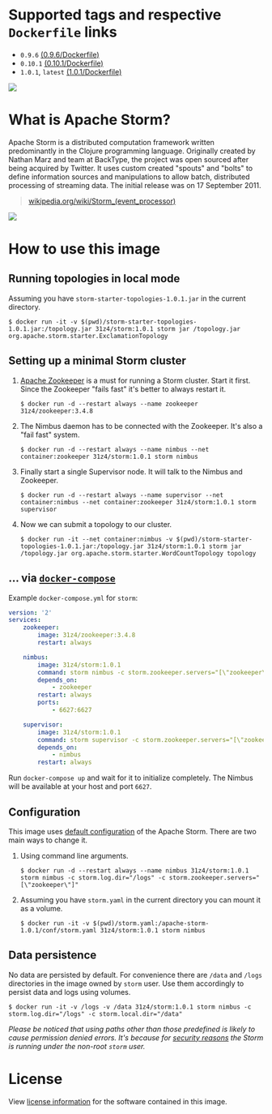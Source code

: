# Supported tags and respective `Dockerfile` links

* `0.9.6` [(0.9.6/Dockerfile)](https://github.com/31z4/storm-docker/blob/master/0.9.6/Dockerfile)
* `0.10.1` [(0.10.1/Dockerfile)](https://github.com/31z4/storm-docker/blob/master/0.10.1/Dockerfile)
* `1.0.1`, `latest` [(1.0.1/Dockerfile)](https://github.com/31z4/storm-docker/blob/master/1.0.1/Dockerfile)

[![](https://badge.imagelayers.io/31z4/storm:latest.svg)](https://imagelayers.io/?images=31z4%2Fstorm:0.9.6,31z4%2Fstorm:0.10.1,31z4%2Fstorm:1.0.1)

# What is Apache Storm?

Apache Storm is a distributed computation framework written predominantly in the Clojure programming language. Originally created by Nathan Marz and team at BackType, the project was open sourced after being acquired by Twitter. It uses custom created "spouts" and "bolts" to define information sources and manipulations to allow batch, distributed processing of streaming data. The initial release was on 17 September 2011.

> [wikipedia.org/wiki/Storm_(event_processor)](https://en.wikipedia.org/wiki/Storm_(event_processor))

![](https://upload.wikimedia.org/wikipedia/commons/7/70/Storm_logo.png)

# How to use this image

## Running topologies in local mode

Assuming you have `storm-starter-topologies-1.0.1.jar` in the current directory.

	$ docker run -it -v $(pwd)/storm-starter-topologies-1.0.1.jar:/topology.jar 31z4/storm:1.0.1 storm jar /topology.jar org.apache.storm.starter.ExclamationTopology

## Setting up a minimal Storm cluster

1.	[Apache Zookeeper](https://zookeeper.apache.org/) is a must for running a Storm cluster. Start it first. Since the Zookeeper "fails fast" it's better to always restart it.

		$ docker run -d --restart always --name zookeeper 31z4/zookeeper:3.4.8

2.	The Nimbus daemon has to be connected with the Zookeeper. It's also a "fail fast" system.

		$ docker run -d --restart always --name nimbus --net container:zookeeper 31z4/storm:1.0.1 storm nimbus

3.	Finally start a single Supervisor node. It will talk to the Nimbus and Zookeeper.

		$ docker run -d --restart always --name supervisor --net container:nimbus --net container:zookeeper 31z4/storm:1.0.1 storm supervisor

4.	Now we can submit a topology to our cluster.

		$ docker run -it --net container:nimbus -v $(pwd)/storm-starter-topologies-1.0.1.jar:/topology.jar 31z4/storm:1.0.1 storm jar /topology.jar org.apache.storm.starter.WordCountTopology topology

## ... via [`docker-compose`](https://github.com/docker/compose)

Example `docker-compose.yml` for `storm`:

```yaml
version: '2'
services:
    zookeeper:
        image: 31z4/zookeeper:3.4.8
        restart: always

    nimbus:
        image: 31z4/storm:1.0.1
        command: storm nimbus -c storm.zookeeper.servers="[\"zookeeper\"]" -c nimbus.host="nimbus"
        depends_on:
            - zookeeper
        restart: always
        ports:
            - 6627:6627

    supervisor:
        image: 31z4/storm:1.0.1
        command: storm supervisor -c storm.zookeeper.servers="[\"zookeeper\"]" -c nimbus.host="nimbus"
        depends_on:
            - nimbus
        restart: always
```

Run `docker-compose up` and wait for it to initialize completely. The Nimbus will be available at your host and port `6627`.

## Configuration

This image uses [default configuration](https://github.com/apache/storm/blob/v1.0.1/conf/defaults.yaml) of the Apache Storm. There are two main ways to change it.

1.	Using command line arguments.

		$ docker run -d --restart always --name nimbus 31z4/storm:1.0.1 storm nimbus -c storm.log.dir="/logs" -c storm.zookeeper.servers="[\"zookeeper\"]"

2.	Assuming you have `storm.yaml` in the current directory you can mount it as a volume.

		$ docker run -it -v $(pwd)/storm.yaml:/apache-storm-1.0.1/conf/storm.yaml 31z4/storm:1.0.1 storm nimbus

## Data persistence

No data are persisted by default. For convenience there are `/data` and `/logs` directories in the image owned by `storm` user. Use them accordingly to persist data and logs using volumes.

	$ docker run -it -v /logs -v /data 31z4/storm:1.0.1 storm nimbus -c storm.log.dir="/logs" -c storm.local.dir="/data"

*Please be noticed that using paths other than those predefined is likely to cause permission denied errors. It's because for [security reasons](https://docs.docker.com/engine/userguide/eng-image/dockerfile_best-practices/#user) the Storm is running under the non-root `storm` user.*

# License

View [license information](http://storm.apache.org/about/free-and-open-source.html) for the software contained in this image.
